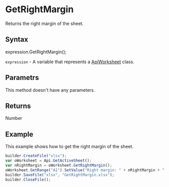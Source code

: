 # GetRightMargin

Returns the right margin of the sheet.

## Syntax

expression.GetRightMargin();

`expression` - A variable that represents a [ApiWorksheet](../ApiWorksheet.md) class.

## Parametrs

This method doesn't have any parameters.

## Returns

Number

## Example

This example shows how to get the right margin of the sheet.

```javascript
builder.CreateFile("xlsx");
var oWorksheet = Api.GetActiveSheet();
var nRightMargin = oWorksheet.GetRightMargin();
oWorksheet.GetRange("A1").SetValue("Right margin: " + nRightMargin + " mm");
builder.SaveFile("xlsx", "GetRightMargin.xlsx");
builder.CloseFile();
```